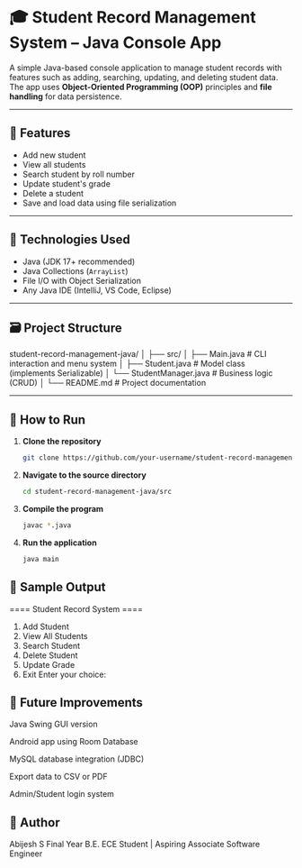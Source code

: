 # 🎓 Student Record Management System – Java Console App

A simple Java-based console application to manage student records with features such as adding, searching, updating, and deleting student data. The app uses **Object-Oriented Programming (OOP)** principles and **file handling** for data persistence.

---

## 📌 Features

- Add new student
- View all students
- Search student by roll number
- Update student's grade
- Delete a student
- Save and load data using file serialization

---

## 🧠 Technologies Used

- Java (JDK 17+ recommended)
- Java Collections (`ArrayList`)
- File I/O with Object Serialization
- Any Java IDE (IntelliJ, VS Code, Eclipse)

---

## 🗃️ Project Structure

student-record-management-java/
│
├── src/
│ ├── Main.java # CLI interaction and menu system
│ ├── Student.java # Model class (implements Serializable)
│ └── StudentManager.java # Business logic (CRUD)
│
└── README.md # Project documentation


---

## 🚀 How to Run

1. **Clone the repository**
   ```bash
   git clone https://github.com/your-username/student-record-management-java.git

2. **Navigate to the source directory**
   ```bash
   cd student-record-management-java/src

3. **Compile the program**
    ```bash
    javac *.java

4. **Run the application**
    ```bash
    java main

## 📸 Sample Output

==== Student Record System ====
1. Add Student
2. View All Students
3. Search Student
4. Delete Student
5. Update Grade
6. Exit
Enter your choice:


## 🧩 Future Improvements
   Java Swing GUI version

   Android app using Room Database

   MySQL database integration (JDBC)

   Export data to CSV or PDF

   Admin/Student login system

## 🙌 Author
   Abijesh S
   Final Year B.E. ECE Student | Aspiring Associate Software Engineer
